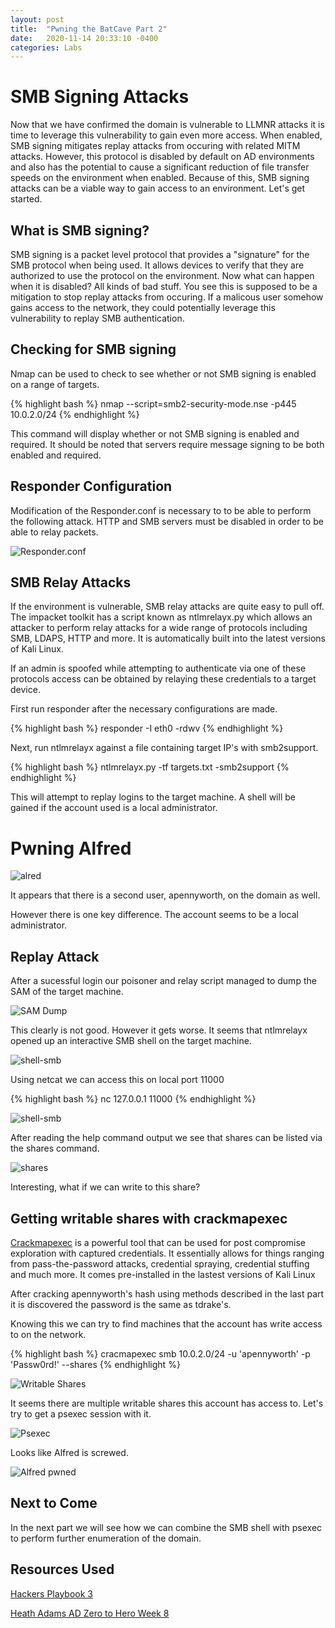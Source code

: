 ```yaml
---
layout: post
title:  "Pwning the BatCave Part 2"
date:   2020-11-14 20:33:10 -0400
categories: Labs
---
```


# SMB Signing Attacks

Now that we have confirmed the domain is vulnerable to LLMNR attacks it is time to leverage this vulnerability to gain even more access. When enabled, SMB signing mitigates replay attacks from occuring with related MITM attacks. However, this protocol is disabled by default on AD environments and also has the potential to cause a significant reduction of file transfer speeds on the environment when enabled. Because of this, SMB signing attacks can be a viable way to gain access to an environment. Let's get started.

## What is SMB signing?
SMB signing is a packet level protocol that provides a "signature" for the SMB protocol when being used. It allows devices to verify that they are authorized to use the protocol on the environment. Now what can happen when it is disabled? All kinds of bad stuff. You see this is supposed to be a mitigation to stop replay attacks from occuring. If a malicous user somehow gains access to the network, they could potentially leverage this vulnerability to replay SMB authentication.

## Checking for SMB signing
Nmap can be used to check to see whether or not SMB signing is enabled on a range of targets. 

{% highlight bash %}
nmap --script=smb2-security-mode.nse -p445 10.0.2.0/24
{% endhighlight %}

This command will display whether or not SMB signing is enabled and required. It should be noted that servers require message signing to be both enabled and required.


## Responder Configuration
Modification of the Responder.conf is necessary to to be able to perform the following attack. HTTP and SMB servers must be disabled in order to be able to relay packets.

![Responder.conf](/blog/assets/BatCave/Responder_config.png)

## SMB Relay Attacks
If the environment is vulnerable, SMB relay attacks are quite easy to pull off. The impacket toolkit has a script known as ntlmrelayx.py which allows an attacker to perform relay attacks for a wide range of protocols including SMB, LDAPS, HTTP and more. It is automatically built into the latest versions of Kali Linux.

If an admin is spoofed while attempting to authenticate via one of these protocols access can be obtained by relaying these credentials to a target device.

First run responder after the necessary configurations are made.

{% highlight bash %}
responder -I eth0 -rdwv
{% endhighlight %}

Next, run ntlmrelayx against a file containing target IP's with smb2support.

{% highlight bash %}
ntlmrelayx.py -tf targets.txt -smb2support
{% endhighlight %}

This will attempt to replay logins to the target machine. A shell will be gained if the account used is a local administrator.

# Pwning Alfred
![alred](/blog/assets/BatCave/alfred-1.jpg)

It appears that there is a second user, apennyworth, on the domain as well. 

However there is one key difference. The account seems to be a local administrator.

## Replay Attack

After a sucessful login our poisoner and relay script managed to dump the SAM of the target machine.

![SAM Dump](/blog/assets/BatCave/SAM-Dump-Alfred.png)

This clearly is not good. However it gets worse. It seems that ntlmrelayx opened up an interactive SMB shell on the target machine.


![shell-smb](/blog/assets/BatCave/shell-smb-alfred.png)

Using netcat we can access this on local port 11000

{% highlight bash %}
nc 127.0.0.1 11000
{% endhighlight %}

![shell-smb](/blog/assets/BatCave/shell-smb-alfred-nc.png)

After reading the help command output we see that shares can be listed via the shares command.


![shares](/blog/assets/BatCave/shares-list-alfred.png)

Interesting, what if we can write to this share?

## Getting writable shares with crackmapexec

[Crackmapexec](https://github.com/byt3bl33d3r/CrackMapExec/wiki) is a powerful tool that can be used for post compromise exploration with captured credentials. It essentially allows for things ranging from pass-the-password attacks, credential spraying, credential stuffing and much more. It comes pre-installed in the lastest versions of Kali Linux

After cracking apennyworth's hash using methods described in the last part it is discovered the password is the same as tdrake's.

Knowing this we can try to find machines that the account has write access to on the network. 

{% highlight bash %}
cracmapexec smb 10.0.2.0/24 -u 'apennyworth' -p 'Passw0rd!' --shares
{% endhighlight %}

![Writable Shares](/blog/assets/BatCave/crackmap-writable-shares.png)

It seems there are multiple writable shares this account has access to. Let's try to get a psexec session with it.

![Psexec](/blog/assets/BatCave/psexec-1.png)

Looks like Alfred is screwed.


![Alfred pwned](/blog/assets/BatCave/alfred-pwned.jpg)

## Next to Come
In the next part we will see how we can combine the SMB shell with psexec to perform further enumeration of the domain.

## Resources Used
[Hackers Playbook 3](https://www.amazon.com/Hacker-Playbook-Practical-Penetration-Testing/dp/1980901759/ref=sr_1_1?crid=39G7FKY1KN460&dchild=1&keywords=hackers+playbook+3&qid=1605190196&sprefix=Hackers+play%2Caps%2C191&sr=8-1)

[Heath Adams AD Zero to Hero Week 8](https://www.youtube.com/watch?v=_OseTyfXr3Q)